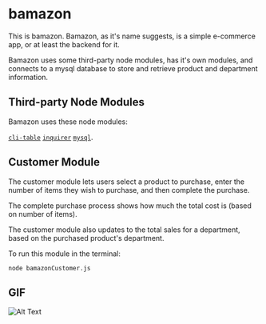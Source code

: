 # bamazon

This is bamazon. Bamazon, as it's name suggests, is a simple e-commerce app, or at least the backend for it.

Bamazon uses some third-party node modules, has it's own modules, and connects to a mysql database to store and retrieve product and department information.

## Third-party Node Modules

Bamazon uses these node modules: 

[`cli-table`](https://www.npmjs.com/package/cli-table) 
[`inquirer`](https://www.npmjs.com/package/inquirer) 
[`mysql`](https://www.npmjs.com/package/mysql).


## Customer Module

The customer module lets users select a product to purchase, enter the number of items they wish to purchase, and then complete the purchase.

The complete purchase process shows how much the total cost is (based on number of items).

The customer module also updates to the total sales for a department, based on the purchased product's department.

To run this module in the terminal:

`node bamazonCustomer.js`

## GIF
![Alt Text](https://cl.ly/1N3x262d1P3h/Screen%20Recording%202017-10-24%20at%2012.20%20AM.gif)
